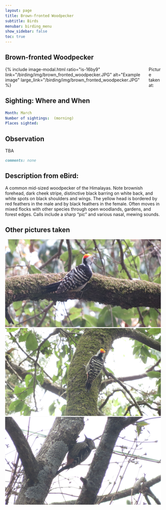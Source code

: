 ```yaml
---
layout: page
title: Brown-fronted Woodpecker
subtitle: Birds
menubar: birding_menu
show_sidebar: false
toc: true
---
```


## Brown-fronted Woodpecker

<div class="columns">
<div class="column is-6">
{% include image-modal.html ratio="is-16by9" link="/birding/img/brown_fronted_woodpecker.JPG" alt="Example image" large_link="/birding/img/brown_fronted_woodpecker.JPG" %}
</div>
<div class="column is-6">
Picture taken at:
</div>
</div>

## Sighting: Where and When
```yaml
Month: March
Number of sightings:  (morning)
Places sighted: 
```

## Observation
TBA

```markdown
comments: none
```

## Description from eBird:
A common mid-sized woodpecker of the Himalayas. Note brownish forehead, dark cheek stripe, distinctive black barring on white back, and white spots on black shoulders and wings. The yellow head is bordered by red feathers in the male and by black feathers in the female. Often moves in mixed flocks with other species through open woodlands, gardens, and forest edges. Calls include a sharp “pic” and various nasal, mewing sounds.


## Other pictures taken
![brown_fronted_woodpecker 1](/birding/img/brown_fronted_woodpecker1.JPG)
![brown_fronted_woodpecker 2](/birding/img/brown_fronted_woodpecker2.JPG)
![brown_fronted_woodpecker 3](/birding/img/brown_fronted_woodpecker3.JPG)
